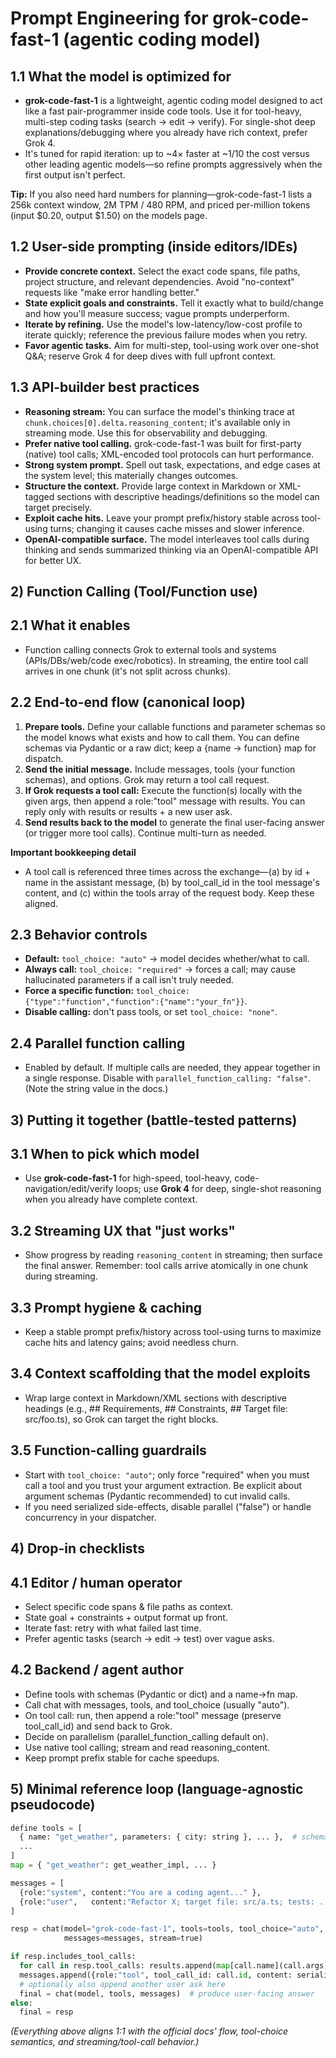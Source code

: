 # Prompt Engineering for grok-code-fast-1 (agentic coding model)

## 1.1 What the model is optimized for
- **grok-code-fast-1** is a lightweight, agentic coding model designed to act like a fast pair-programmer inside code tools. Use it for tool-heavy, multi-step coding tasks (search → edit → verify). For single-shot deep explanations/debugging where you already have rich context, prefer Grok 4.
- It's tuned for rapid iteration: up to ~4× faster at ~1/10 the cost versus other leading agentic models—so refine prompts aggressively when the first output isn't perfect.

**Tip:** If you also need hard numbers for planning—grok-code-fast-1 lists a 256k context window, 2M TPM / 480 RPM, and priced per-million tokens (input $0.20, output $1.50) on the models page.

## 1.2 User-side prompting (inside editors/IDEs)
- **Provide concrete context.** Select the exact code spans, file paths, project structure, and relevant dependencies. Avoid "no-context" requests like "make error handling better."
- **State explicit goals and constraints.** Tell it exactly what to build/change and how you'll measure success; vague prompts underperform.
- **Iterate by refining.** Use the model's low-latency/low-cost profile to iterate quickly; reference the previous failure modes when you retry.
- **Favor agentic tasks.** Aim for multi-step, tool-using work over one-shot Q&A; reserve Grok 4 for deep dives with full upfront context.

## 1.3 API-builder best practices
- **Reasoning stream:** You can surface the model's thinking trace at `chunk.choices[0].delta.reasoning_content`; it's available only in streaming mode. Use this for observability and debugging.
- **Prefer native tool calling.** grok-code-fast-1 was built for first-party (native) tool calls; XML-encoded tool protocols can hurt performance.
- **Strong system prompt.** Spell out task, expectations, and edge cases at the system level; this materially changes outcomes.
- **Structure the context.** Provide large context in Markdown or XML-tagged sections with descriptive headings/definitions so the model can target precisely.
- **Exploit cache hits.** Leave your prompt prefix/history stable across tool-using turns; changing it causes cache misses and slower inference.
- **OpenAI-compatible surface.** The model interleaves tool calls during thinking and sends summarized thinking via an OpenAI-compatible API for better UX.

## 2) Function Calling (Tool/Function use)

## 2.1 What it enables
- Function calling connects Grok to external tools and systems (APIs/DBs/web/code exec/robotics). In streaming, the entire tool call arrives in one chunk (it's not split across chunks).

## 2.2 End-to-end flow (canonical loop)
1. **Prepare tools.** Define your callable functions and parameter schemas so the model knows what exists and how to call them. You can define schemas via Pydantic or a raw dict; keep a {name → function} map for dispatch.
2. **Send the initial message.** Include messages, tools (your function schemas), and options. Grok may return a tool call request.
3. **If Grok requests a tool call:** Execute the function(s) locally with the given args, then append a role:"tool" message with results. You can reply only with results or results + a new user ask.
4. **Send results back to the model** to generate the final user-facing answer (or trigger more tool calls). Continue multi-turn as needed.

**Important bookkeeping detail**
- A tool call is referenced three times across the exchange—(a) by id + name in the assistant message, (b) by tool_call_id in the tool message's content, and (c) within the tools array of the request body. Keep these aligned.

## 2.3 Behavior controls
- **Default:** `tool_choice: "auto"` → model decides whether/what to call.
- **Always call:** `tool_choice: "required"` → forces a call; may cause hallucinated parameters if a call isn't truly needed.
- **Force a specific function:** `tool_choice: {"type":"function","function":{"name":"your_fn"}}`.
- **Disable calling:** don't pass tools, or set `tool_choice: "none"`.

## 2.4 Parallel function calling
- Enabled by default. If multiple calls are needed, they appear together in a single response. Disable with `parallel_function_calling: "false"`. (Note the string value in the docs.)

## 3) Putting it together (battle-tested patterns)

## 3.1 When to pick which model
- Use **grok-code-fast-1** for high-speed, tool-heavy, code-navigation/edit/verify loops; use **Grok 4** for deep, single-shot reasoning when you already have complete context.

## 3.2 Streaming UX that "just works"
- Show progress by reading `reasoning_content` in streaming; then surface the final answer. Remember: tool calls arrive atomically in one chunk during streaming.

## 3.3 Prompt hygiene & caching
- Keep a stable prompt prefix/history across tool-using turns to maximize cache hits and latency gains; avoid needless churn.

## 3.4 Context scaffolding that the model exploits
- Wrap large context in Markdown/XML sections with descriptive headings (e.g., ## Requirements, ## Constraints, ## Target file: src/foo.ts), so Grok can target the right blocks.

## 3.5 Function-calling guardrails
- Start with `tool_choice: "auto"`; only force "required" when you must call a tool and you trust your argument extraction. Be explicit about argument schemas (Pydantic recommended) to cut invalid calls.
- If you need serialized side-effects, disable parallel ("false") or handle concurrency in your dispatcher.

## 4) Drop-in checklists

## 4.1 Editor / human operator
- Select specific code spans & file paths as context.
- State goal + constraints + output format up front.
- Iterate fast: retry with what failed last time.
- Prefer agentic tasks (search → edit → test) over vague asks.

## 4.2 Backend / agent author
- Define tools with schemas (Pydantic or dict) and a name→fn map.
- Call chat with messages, tools, and tool_choice (usually "auto").
- On tool call: run, then append a role:"tool" message (preserve tool_call_id) and send back to Grok.
- Decide on parallelism (parallel_function_calling default on).
- Use native tool calling; stream and read reasoning_content.
- Keep prompt prefix stable for cache speedups.

## 5) Minimal reference loop (language-agnostic pseudocode)

```python
define tools = [
  { name: "get_weather", parameters: { city: string }, ... },  # schema via Pydantic or dict
  ...
]
map = { "get_weather": get_weather_impl, ... }

messages = [
  {role:"system", content:"You are a coding agent..." },
  {role:"user",   content:"Refactor X; target file: src/a.ts; tests: ..."}
]

resp = chat(model="grok-code-fast-1", tools=tools, tool_choice="auto",
            messages=messages, stream=true)

if resp.includes_tool_calls:
  for call in resp.tool_calls: results.append(map[call.name](call.args))
  messages.append({role:"tool", tool_call_id: call.id, content: serialize(results)})
  # optionally also append another user ask here
  final = chat(model, tools, messages)  # produce user-facing answer
else:
  final = resp
```

*(Everything above aligns 1:1 with the official docs' flow, tool-choice semantics, and streaming/tool-call behavior.)*